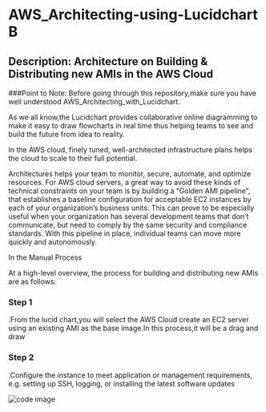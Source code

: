 # AWS_Architecting-using-Lucidchart B

## Description:  Architecture on Building &amp; Distributing new AMIs in the AWS Cloud

###Point to Note: Before going through this repository,make sure you have well understood AWS_Architecting_with_Lucidchart.

<p> As we all know,the Lucidchart provides collaborative online diagramming to make it easy to draw flowcharts in real time thus helping teams to see and build the future from idea to reality.

<P> In the AWS cloud, finely tuned, well-architected infrastructure plans helps the cloud to scale to their full potential.</p>

Architectures helps your team to monitor, secure, automate, and optimize resources.
For AWS cloud servers, a great way to avoid these kinds of technical constraints on your team is by building a “Golden AMI pipeline”, that establishes a baseline configuration for acceptable EC2 instances by each of your organization’s business units. This can prove to be especially useful when your organization has several development teams that don’t communicate, but need to comply by the same security and compliance standards. With this pipeline in place, individual teams can move more quickly and autonomously.

<P>In the Manual Process 

  At a high-level overview, the process for building and distributing new AMIs are as follows:

### Step 1

<P> .From the lucid chart,you will select the AWS Cloud create an EC2 server using an existing AMI as the base image.In this process,it will be a drag and draw
  
### Step 2
  
<P>  .Configure the instance to meet application or management requirements, e.g. setting up SSH, logging, or installing the latest software updates
  
![code image](https://user-images.githubusercontent.com/103466963/174665649-e5b33915-a976-458a-8740-29d632ad3cf2.png)
